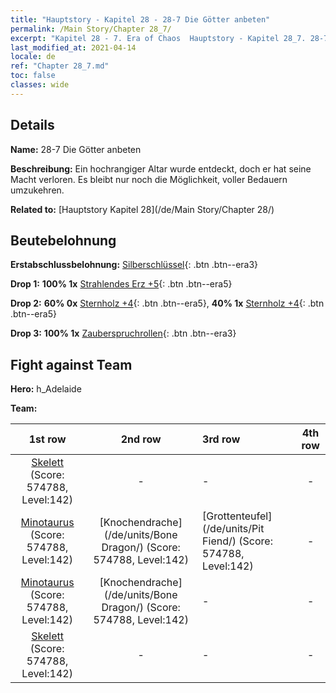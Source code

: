 ```yaml
---
title: "Hauptstory - Kapitel 28 - 28-7 Die Götter anbeten"
permalink: /Main Story/Chapter 28_7/
excerpt: "Kapitel 28 - 7. Era of Chaos  Hauptstory - Kapitel 28_7. 28-7 Die Götter anbeten"
last_modified_at: 2021-04-14
locale: de
ref: "Chapter 28_7.md"
toc: false
classes: wide
---
```


## Details

 **Name:** 28-7 Die Götter anbeten

 **Beschreibung:** Ein hochrangiger Altar wurde entdeckt, doch er hat seine Macht verloren. Es bleibt nur noch die Möglichkeit, voller Bedauern umzukehren.

 **Related to:** [Hauptstory Kapitel 28](/de/Main Story/Chapter 28/)

## Beutebelohnung

 **Erstabschlussbelohnung:** [Silberschlüssel](/de/Items/con_693/){: .btn .btn--era3}

 **Drop 1:** **100% 1x** [Strahlendes Erz +5](/de/Items/mat_96/){: .btn .btn--era5}

 **Drop 2:** **60% 0x** [Sternholz +4](/de/Items/mat_90/){: .btn .btn--era5}, **40% 1x** [Sternholz +4](/de/Items/mat_90/){: .btn .btn--era5}

 **Drop 3:** **100% 1x** [Zauberspruchrollen](/de/Items/con_694/){: .btn .btn--era3}


## Fight against Team
 **Hero:** h_Adelaide

 **Team:**


  | 1st row | 2nd row | 3rd row | 4th row |
  |:----:|:----:|:----|:----:|
  | [Skelett](/de/units/Skeleton/) (Score: 574788, Level:142)  | - | - | - |
  | [Minotaurus](/de/units/Minotaur/) (Score: 574788, Level:142)  | [Knochendrache](/de/units/Bone Dragon/) (Score: 574788, Level:142)  | [Grottenteufel](/de/units/Pit Fiend/) (Score: 574788, Level:142)  | - |
  | [Minotaurus](/de/units/Minotaur/) (Score: 574788, Level:142)  | [Knochendrache](/de/units/Bone Dragon/) (Score: 574788, Level:142)  | - | - |
  | [Skelett](/de/units/Skeleton/) (Score: 574788, Level:142)  | - | - | - |


